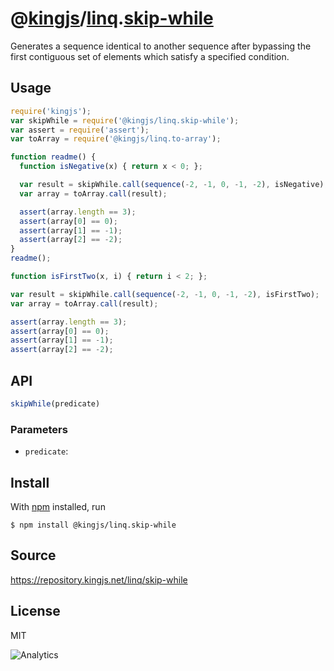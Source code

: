 # @[kingjs][@kingjs]/[linq][ns0].[skip-while][ns1]
Generates a sequence identical to another  sequence after bypassing the first contiguous set of  elements which satisfy a specified condition.
## Usage
```js
require('kingjs');
var skipWhile = require('@kingjs/linq.skip-while');
var assert = require('assert');
var toArray = require('@kingjs/linq.to-array');

function readme() {
  function isNegative(x) { return x < 0; };

  var result = skipWhile.call(sequence(-2, -1, 0, -1, -2), isNegative);
  var array = toArray.call(result);

  assert(array.length == 3);
  assert(array[0] == 0);
  assert(array[1] == -1);
  assert(array[2] == -2);
}
readme();

function isFirstTwo(x, i) { return i < 2; };

var result = skipWhile.call(sequence(-2, -1, 0, -1, -2), isFirstTwo);
var array = toArray.call(result);

assert(array.length == 3);
assert(array[0] == 0);
assert(array[1] == -1);
assert(array[2] == -2);
```

## API
```ts
skipWhile(predicate)
```

### Parameters
- `predicate`: 



## Install
With [npm](https://npmjs.org/) installed, run
```
$ npm install @kingjs/linq.skip-while
```

## Source
https://repository.kingjs.net/linq/skip-while
## License
MIT

![Analytics](https://analytics.kingjs.net/linq/skip-while)

[@kingjs]: https://www.npmjs.com/package/kingjs
[ns0]: https://www.npmjs.com/package/@kingjs/linq
[ns1]: https://www.npmjs.com/package/@kingjs/linq.skip-while
